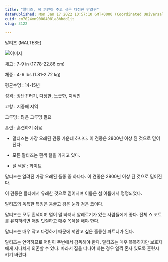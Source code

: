 ```yaml
---
title: "말티즈, 꼭 껴안아 주고 싶은 다정한 반려견"
datePublished: Mon Jan 17 2022 10:57:10 GMT+0000 (Coordinated Universal Time)
cuid: cm7024xn9000408la8hhdd1jt
slug: 3122

---
```



말티즈 (MALTESE)

![이미지](https://cdn.hashnode.com/res/hashnode/image/upload/v1739252674436/60e4882e-7ab1-451e-893b-f79f58882eb8.jpeg)

체고 : 7-9 in (17.78-22.86 cm)

체중 : 4-6 lbs (1.81-2.72 kg)

평균수명 : 14-15년

성격 : 장난꾸러기, 다정한, 느긋한, 지적인

고향 : 지중해 지역

그루밍 : 많은 그루밍 필요

훈련 : 훈련하기 쉬움

* 말티즈는 가장 오래된 견종 가운데 하나다. 이 견종은 2800년 이상 된 것으로 믿어진다.

* 모든 말티즈는 흰색 털을 가지고 있다.

* 털 색깔 : 화이트

말티즈는 알려진 가장 오래된 품종 중 하나다. 이 견종은 2800년 이상 된 것으로 믿어진다.

이 견종은 몰타에서 유래한 것으로 믿어지며 이름은 섬 이름에서 명명되었다.

말티즈의 독특한 특징은 둥글고 검은 눈과 검은 코이다.

말티즈는 모두 흰색이며 털이 덜 빠져서 알레르기가 있는 사람들에게 좋다. 전체 쇼 코트를 유지하려면 매일 빗질하고 매주 목욕을 해야 한다.

말티즈는 매우 작고 다정하기 때문에 껴안고 싶은 훌륭한 파트너가 된다.

말티즈는 연약하므로 어린이 주변에서 감독해야 한다. 말티즈는 매우 똑똑하지만 보호자에게 지나치게 의존할 수 있다. 따라서 집을 떠나야 하는 경우 일찍 혼자 있도록 훈련시키기 바란다.